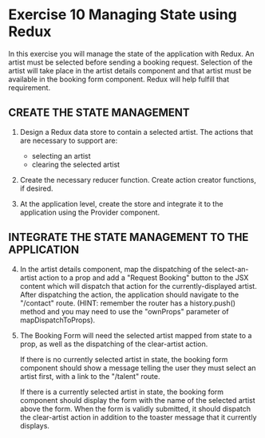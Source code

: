 Exercise 10 Managing State using Redux
======================================

In this exercise you will manage the state of the application with Redux. An 
artist must be selected before sending a booking request. Selection of the artist
will take place in the artist details component and that artist must be available
in the booking form component. Redux will help fulfill that requirement.


## CREATE THE STATE MANAGEMENT

1. Design a Redux data store to contain a selected artist. The actions that are
	necessary to support are:

	- selecting an artist
	- clearing the selected artist


2. Create the necessary reducer function. Create action creator functions, if desired.


3. At the application level, create the store and integrate it to the application using
	the Provider component.



## INTEGRATE THE STATE MANAGEMENT TO THE APPLICATION

4. In the artist details component, map the dispatching of the select-an-artist action
	to a prop and add a "Request Booking" button to the JSX content which will dispatch
	that action for the currently-displayed artist. After dispatching the action, the 
	application should navigate to the "/contact" route. (HINT: remember the router has a
	history.push() method and you may need to use the "ownProps" parameter of mapDispatchToProps).


5. The Booking Form will need the selected artist mapped from state to a prop, as well as
	the dispatching of the clear-artist action. 
	
	If there is no currently selected artist in state, the booking form component should show a 
	message telling the user they must select an artist first, with a link to the "/talent" route.

	If there is a currently selected artist in state, the booking form component should display 
	the form with the name of the selected artist above the form. When the form is validly 
	submitted, it should dispatch the clear-artist action in addition to the toaster message that
	it currently displays.

